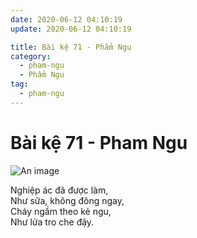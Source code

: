 ```yaml
---
date: 2020-06-12 04:10:19
update: 2020-06-12 04:10:19

title: Bài kệ 71 - Phẩm Ngu
category:
  - pham-ngu
  - Phẩm Ngu
tag:
  - pham-ngu
---
```


# Bài kệ 71 - Pham Ngu

![An image](/img/pham-ngu/pham-ngu-071.jpg)

Nghiệp ác đã được làm,<br>Như sữa, không đông ngay,<br>Cháy ngầm theo kẻ ngu,<br>Như lửa tro che đậy.<br>
